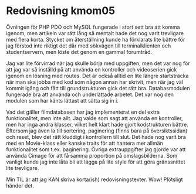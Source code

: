 ---
---
Redovisning kmom05
=========================

Övningen för PHP PDO och MySQL fungerade i stort sett bra att komma igenom, men artikeln var rätt lång så mentalt hade det nog varit trevligare med flera korta. Stycket om återställning kunde ha förklarats lite bättre för jag förstod inte riktigt det där med sökvägen till terminalklienten och studentservern, men löste det genom en gammal forumtråd.

Jag var lite förvirrad när jag skulle börja med uppgiften, men det var nog för att jag var så inställd på att använda en kontroller och videoserien gick igenom en lösning med routes. Det är också alltid en lite längre startsträcka när man ska jobba med kod som någon annan har skrivit, men när jag väl kommit igång och fått till grundstrukturen gick det rätt bra. Databasmodulen fungerade bra att använda och underlättade arbetet. Det var nog den modulen som har känts lättast att sätta sig in i.

Vad det gäller filmdatabasen har jag implementerat en del extra funktionalitet, men inte allt. Jag valde som sagt att använda en kontroller, men har inga andra klasser, vilket helt klart hade gjort kodstrukturen bättre. Eftersom jag även la till sortering, paginering (finns bara på översiktssidan) och reset, blev det rätt kluddigt i kontrollern till slut. Det hade nog varit bra med en Movie-klass eller kanske traits för att hantera mer allmän funktionalitet som t.ex. paginering. Övriga extrauppgifter jag gjorde var att använda Cimage för att få samma proportion på omslagsbilderna. Som vanligt kunde jag inte låta bli att lägga på lite style för att göra gränssnittet lite trevligare.

Min TIL är att jag KAN skriva korta(ish) redovisningstexter. Wow! Plötsligt händer det.
